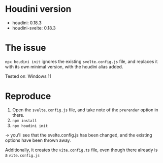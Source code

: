 # Houdini version
- houdini: 0.18.3
- houdini-svelte: 0.18.3

# The issue
`npx houdini init` ignores the existing `svelte.config.js` file, and replaces it with its own minimal version, with the houdini alias added.

Tested on: Windows 11

# Reproduce
1. Open the `svelte.config.js` file, and take note of the `prerender` option in there.
2. `npm install`
3. `npx houdini init`

-> you'll see that the svelte.config.js has been changed, and the existing options have been thrown away.

Additionally, it creates the `vite.config.ts` file, even though there already is a `vite.config.js`
